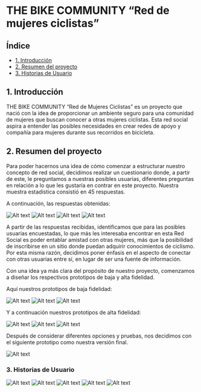 # THE BIKE COMMUNITY  “Red de mujeres ciclistas”

## Índice

* [1. Introducción](#1-introduccion)
* [2. Resumen del proyecto](#2-resumen-del-proyecto)
* [3. Historias de Usuario](#1-historias-de-usuario)

## 1. Introducción

THE BIKE COMMUNITY  “Red de Mujeres Ciclistas” es un proyecto que nació con la idea de proporcionar un ambiente seguro para una comunidad de mujeres que buscan conocer a otras mujeres ciclistas. Esta red social aspira a entender las posibles necesidades en crear redes de apoyo y compañía para mujeres durante sus recorridos en bicicleta. 

## 2. Resumen del proyecto

Para poder hacernos una idea de cómo comenzar a estructurar nuestro concepto de red social, decidimos realizar un cuestionario donde, a partir de este, le preguntamos a nuestras posibles usuarias, diferentes preguntas en relación a lo que les gustaría en contrar en este proyecto. Nuestra muestra estadística consistió en 45 respuestas.

A continuación, las respuestas obtenidas:

![Alt text](src/img/preguntaCompa%C3%B1eras.png)
![Alt text](src/img/preguntaFinalidad.png)
![Alt text](src/img/preguntaFrecuencia.png)
![Alt text](src/img/preguntaIntereses.png)

A partir de las respuestas recibidas, identificamos que para las posibles usuarias encuestadas, lo que más les interesaba encontrar en esta Red Social es poder entablar amistad con otras mujeres, más que la posibilidad de inscribirse en un sitio donde puedan adquirir conocimientos de ciclismo. Por esta misma razón, decidimos poner énfasis en el aspecto de conectar con otras usuarias entre sí, en lugar de ser una fuente de información.

Con una idea ya más clara del propósito de nuestro proyecto, comenzamos a diseñar los respectivos prototipos de baja y alta fidelidad.

Aquí nuestros prototipos de baja fidelidad:

![Alt text](src/img/bajaFidelidadMenu.png)
![Alt text](src/img/bajaFidelidadHome.png)
![Alt text](src/img/bajaFidelidad.png)

Y a continuación nuestros prototipos de alta fidelidad:

![Alt text](src/img/prototipoLogin.png)
![Alt text](src/img/prototipoHome.png)
![Alt text](src/img/protitipoPerfil.png)

Después de considerar diferentes opciones y pruebas, nos decidimos con el siguiente prototipo como nuestra versión final.

![Alt text](src/img/prototipoLoginFinal.png)

### 3. Historias de Usuario

![Alt text](src/img/historia1.png)
![Alt text](src/img/historia2.png)
![Alt text](src/img/historia3.png)
![Alt text](src/img/historia4.png)
![Alt text](src/img/historia5.png)
